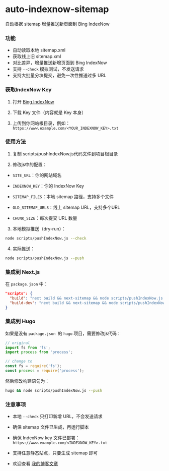 # auto-indexnow-sitemap
自动根据 sitemap 增量推送新页面到 Bing IndexNow  

### 功能

- 自动读取本地 sitemap.xml
- 获取线上旧 sitemap.xml
- 对比差异，增量推送新增页面到 Bing IndexNow
- 支持 `--check` 模拟测试，不发送请求
- 支持大批量分块提交，避免一次性推送过多 URL

### 获取IndexNow Key

1. 打开 [Bing IndexNow](https://www.bing.com/indexnow/getstarted)

2. 下载 Key 文件（内容就是 Key 本身）

3. 上传到你网站根目录，例如：
`https://www.example.com/<YOUR_INDEXNOW_KEY>.txt`




### 使用方法

1. 复制 scripts/pushIndexNow.js代码文件到项目根目录


2. 修改js中的配置：

* `SITE_URL`：你的网站域名

* `INDEXNOW_KEY`：你的 IndexNow Key

* `SITEMAP_FILES`：本地 sitemap 路径，支持多个文件

* `OLD_SITEMAP_URLS`：线上 sitemap URL，支持多个URL

* `CHUNK_SIZE`：每次提交 URL 数量

3. 本地模拟推送（dry-run）：

```bash
node scripts/pushIndexNow.js --check
```

4. 实际推送：

```bash
node scripts/pushIndexNow.js --push
```

### 集成到 Next.js

在 `package.json` 中：

```json
"scripts": {
  "build": "next build && next-sitemap && node scripts/pushIndexNow.js --push",
  "build-dev": "next build && next-sitemap && node scripts/pushIndexNow.js --check"
}
```

### 集成到 Hugo

如果是没有 `package.json `的 `hugo` 项目，需要修改js代码：
``` js
// original
import fs from 'fs';
import process from 'process';

// change to
const fs = require('fs');
const process = require('process');
```

然后修改构建语句为：
``` bash
hugo && node scripts/pushIndexNow.js --push
```

### 注意事项

* 本地 `--check` 只打印新增 URL，不会发送请求

* 确保 sitemap 文件已生成，再运行脚本

* 确保 IndexNow key 文件已部署：
 `https://www.example.com/<INDEXNOW_KEY>.txt`
* 支持任意静态站点，只要生成 sitemap 即可

* 欢迎查看 [我的博客文章](https://liuhouliang.com/post/nextjs_indexnow/)
